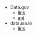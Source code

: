 - Data.gov
    - [link](https://catalog.data.gov/organization/city-of-seattle?q=salary&sort=score+desc%2C+metadata_modified+desc&as_sfid=AAAAAAWZtFT1zZlfivVQKAYGMXCa4mfYgXFog8KVCq8hPKINjLU1p9dhBfdiLcqh0egDNffiDbOK16AAl3HRsToIVbpi69kxGuZSjixLWS13b3AKoGA-2SE27P_s0PG93EoknHA%3D&as_fid=fe6354b0a04c5e3b20614733f1e525074caa04f2)
    - [api](https://www.data.gov/developers/apis)
- datausa.io 
    - [link](https://datausa.io/profile/geo/washington)
